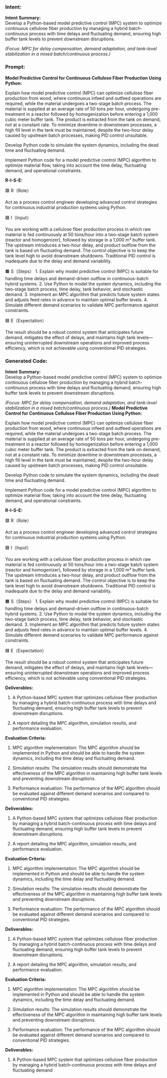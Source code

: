 ### Intent:
**Intent Summary:**  
Develop a Python-based model predictive control (MPC) system to optimize continuous cellulose fiber production by managing a hybrid batch-continuous process with time delays and fluctuating demand, ensuring high buffer tank levels to prevent downstream disruptions.  

*(Focus: MPC for delay compensation, demand adaptation, and tank-level stabilization in a mixed batch/continuous process.)*

### Prompt:
**Model Predictive Control for Continuous Cellulose Fiber Production Using Python:**

Explain how model predictive control (MPC) can optimize cellulose fiber production from wood, where continuous infeed and outfeed operations are required, while the material undergoes a two-stage batch process. The material is supplied at an average rate of 50 tons per hour, undergoing pre-treatment in a reactor followed by homogenization before entering a 1,000 cubic meter buffer tank. The product is extracted from the tank on demand, not at a constant rate. To minimize downtime in downstream processes, a high fill level in the tank must be maintained, despite the two-hour delay caused by upstream batch processes, making PID control unsuitable.

Develop Python code to simulate the system dynamics, including the dead time and fluctuating demand.

Implement Python code for a model predictive control (MPC) algorithm to optimize material flow, taking into account the time delay, fluctuating demand, and operational constraints.

**R-I-S-E:**

🟥 R（Role）

Act as a process control engineer developing advanced control strategies for continuous industrial production systems using Python.

🟩 I（Input）

You are working with a cellulose fiber production process in which raw material is fed continuously at 50 tons/hour into a two-stage batch system (reactor and homogenizer), followed by storage in a 1,000 m³ buffer tank. The upstream introduces a two-hour delay, and product outflow from the tank is based on fluctuating demand. The control objective is to keep the tank level high to avoid downstream shutdowns. Traditional PID control is inadequate due to the delay and demand variability.

🟧 S（Steps）
	1.	Explain why model predictive control (MPC) is suitable for handling time delays and demand-driven outflow in continuous-batch hybrid systems.
	2.	Use Python to model the system dynamics, including the two-stage batch process, time delay, tank behavior, and stochastic demand.
	3.	Implement an MPC algorithm that predicts future system states and adjusts feed rates in advance to maintain optimal buffer levels.
	4.	Simulate different demand scenarios to validate MPC performance against constraints.

🟦 E（Expectation）

The result should be a robust control system that anticipates future demand, mitigates the effect of delays, and maintains high tank levels—ensuring uninterrupted downstream operations and improved process efficiency, which is not achievable using conventional PID strategies.

### Generated Code:
**Intent Summary:**  
Develop a Python-based model predictive control (MPC) system to optimize continuous cellulose fiber production by managing a hybrid batch-continuous process with time delays and fluctuating demand, ensuring high buffer tank levels to prevent downstream disruptions.  

*(Focus: MPC for delay compensation, demand adaptation, and tank-level stabilization in a mixed batch/continuous process.)*
**Model Predictive Control for Continuous Cellulose Fiber Production Using Python:**

Explain how model predictive control (MPC) can optimize cellulose fiber production from wood, where continuous infeed and outfeed operations are required, while the material undergoes a two-stage batch process. The material is supplied at an average rate of 50 tons per hour, undergoing pre-treatment in a reactor followed by homogenization before entering a 1,000 cubic meter buffer tank. The product is extracted from the tank on demand, not at a constant rate. To minimize downtime in downstream processes, a high fill level in the tank must be maintained, despite the two-hour delay caused by upstream batch processes, making PID control unsuitable.

Develop Python code to simulate the system dynamics, including the dead time and fluctuating demand.

Implement Python code for a model predictive control (MPC) algorithm to optimize material flow, taking into account the time delay, fluctuating demand, and operational constraints.

**R-I-S-E:**

🟥 R（Role）

Act as a process control engineer developing advanced control strategies for continuous industrial production systems using Python.

🟩 I（Input）

You are working with a cellulose fiber production process in which raw material is fed continuously at 50 tons/hour into a two-stage batch system (reactor and homogenizer), followed by storage in a 1,000 m³ buffer tank. The upstream introduces a two-hour delay, and product outflow from the tank is based on fluctuating demand. The control objective is to keep the tank level high to avoid downstream shutdowns. Traditional PID control is inadequate due to the delay and demand variability.

🟧 S（Steps）
	1.	Explain why model predictive control (MPC) is suitable for handling time delays and demand-driven outflow in continuous-batch hybrid systems.
	2.	Use Python to model the system dynamics, including the two-stage batch process, time delay, tank behavior, and stochastic demand.
	3.	Implement an MPC algorithm that predicts future system states and adjusts feed rates in advance to maintain optimal buffer levels.
	4.	Simulate different demand scenarios to validate MPC performance against constraints.

🟦 E（Expectation）

The result should be a robust control system that anticipates future demand, mitigates the effect of delays, and maintains high tank levels—ensuring uninterrupted downstream operations and improved process efficiency, which is not achievable using conventional PID strategies.

**Deliverables:**

1.	A Python-based MPC system that optimizes cellulose fiber production by managing a hybrid batch-continuous process with time delays and fluctuating demand, ensuring high buffer tank levels to prevent downstream disruptions.

2.	A report detailing the MPC algorithm, simulation results, and performance evaluation.

**Evaluation Criteria:**

1.	MPC algorithm implementation: The MPC algorithm should be implemented in Python and should be able to handle the system dynamics, including the time delay and fluctuating demand.

2.	Simulation results: The simulation results should demonstrate the effectiveness of the MPC algorithm in maintaining high buffer tank levels and preventing downstream disruptions.

3.	Performance evaluation: The performance of the MPC algorithm should be evaluated against different demand scenarios and compared to conventional PID strategies.

**Deliverables:**

1.	A Python-based MPC system that optimizes cellulose fiber production by managing a hybrid batch-continuous process with time delays and fluctuating demand, ensuring high buffer tank levels to prevent downstream disruptions.

2.	A report detailing the MPC algorithm, simulation results, and performance evaluation.

**Evaluation Criteria:**

1.	MPC algorithm implementation: The MPC algorithm should be implemented in Python and should be able to handle the system dynamics, including the time delay and fluctuating demand.

2.	Simulation results: The simulation results should demonstrate the effectiveness of the MPC algorithm in maintaining high buffer tank levels and preventing downstream disruptions.

3.	Performance evaluation: The performance of the MPC algorithm should be evaluated against different demand scenarios and compared to conventional PID strategies.

**Deliverables:**

1.	A Python-based MPC system that optimizes cellulose fiber production by managing a hybrid batch-continuous process with time delays and fluctuating demand, ensuring high buffer tank levels to prevent downstream disruptions.

2.	A report detailing the MPC algorithm, simulation results, and performance evaluation.

**Evaluation Criteria:**

1.	MPC algorithm implementation: The MPC algorithm should be implemented in Python and should be able to handle the system dynamics, including the time delay and fluctuating demand.

2.	Simulation results: The simulation results should demonstrate the effectiveness of the MPC algorithm in maintaining high buffer tank levels and preventing downstream disruptions.

3.	Performance evaluation: The performance of the MPC algorithm should be evaluated against different demand scenarios and compared to conventional PID strategies.

**Deliverables:**

1.	A Python-based MPC system that optimizes cellulose fiber production by managing a hybrid batch-continuous process with time delays and fluctuating demand
